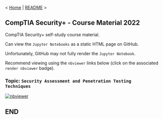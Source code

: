 < [Home](https://github.com/SeanOhAileasa) | [README](https://github.com/SeanOhAileasa/syp-security-assessment-and-penetration-testing-techniques/blob/main/README.md) >

## CompTIA Security+ - Course Material 2022

CompTIA Security+ self-study course material.

Can view the ``Jupyter Notebooks`` as a static HTML page on GitHub.

Unfortunately, GitHub may not fully render the ``Jupyter Notebook``.

Recommend viewing using the ``nbviewer`` links below (click on the associated ``render nbviewer`` badge).

### Topic: ``Security Assessment and Penetration Testing Techniques``

[![nbviewer](https://raw.githubusercontent.com/jupyter/design/master/logos/Badges/nbviewer_badge.svg)](https://nbviewer.jupyter.org/github/SeanOhAileasa/syp-security-assessment-and-penetration-testing-techniques/blob/main/syp-security-assessment-and-penetration-testing-techniques.ipynb)

## END